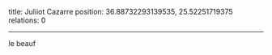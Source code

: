 title: Juliiot Cazarre
position: 36.88732293139535, 25.52251719375
relations: 0

---




























le beauf